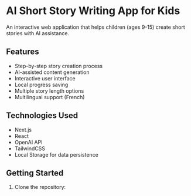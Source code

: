 # AI Short Story Writing App for Kids

An interactive web application that helps children (ages 9-15) create short stories with AI assistance.

## Features

- Step-by-step story creation process
- AI-assisted content generation
- Interactive user interface
- Local progress saving
- Multiple story length options
- Multilingual support (French)

## Technologies Used

- Next.js
- React
- OpenAI API
- TailwindCSS
- Local Storage for data persistence

## Getting Started

1. Clone the repository: